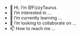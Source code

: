 - 👋 Hi, I’m @FizzyTaurus
- 👀 I’m interested in ...
- 🌱 I’m currently learning ...
- 💞️ I’m looking to collaborate on ...
- 📫 How to reach me ...

<!---
FizzyTaurus/FizzyTaurus is a ✨ special ✨ repository because its `README.md` (this file) appears on your GitHub profile.
You can click the Preview link to take a look at your changes.
---Hi,I'm @FizzyTaurus
--- I'm interested in IT Networking
--- I'm Currently learning to cyber security
--- I 'm looking to collaborate on my job
--- How to reach me in the loop for Guide
